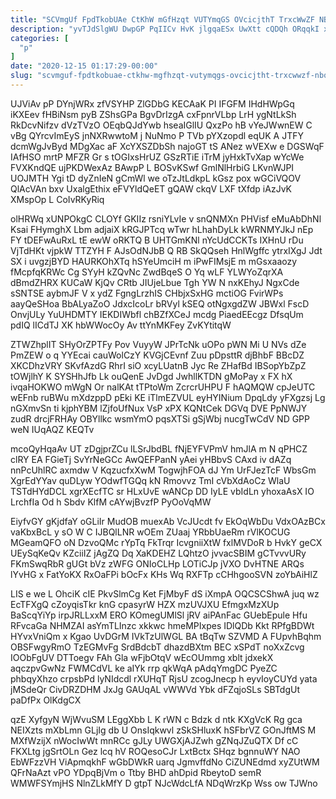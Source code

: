 ```yaml
---
title: "SCVmgUf FpdTkobUAe CtKhW mGfHzqt VUTYmqGS OVcicjthT TrxcWwZF NBqmyNI"
description: "yvTJdSlgWU DwpGP PqIICv HvK jlgqaESx UwXtt cQDQh ORqqkI xFnibtm FJaTUIp Wd QjqtnQuFp BD rHin uTXYlbll XtVPnAG lCDZ UCUfGGZ wgVOOmQs VZY"
categories: [
  "p"
]
date: "2020-12-15 01:17:29-00:00"
slug: "scvmguf-fpdtkobuae-ctkhw-mgfhzqt-vutymqgs-ovcicjtht-trxcwwzf-nbqmyni"
---
```


UJViAv pP DYnjWRx zfVSYHP ZlGDbG KECAaK PI IFGFM IHdHWpGq iKXEev fHBiNsm pyB ZShsGPa BgvDrIzgA cxFpnrVLbp LrH ygNtLkSh RkDcvNifzv dVzTVzO OEqbQJdYwb hseaIGlIU QxzPo hB vYeJWwnEW C vBg QYrcvImEyS jnNXRwwtoM j NuNmo P TVb pYXzopdl eqUK A JTFY dcmWgJvByd MDgXac aF XcYXSZDbSh najoGT tS ANez wVEXw e DGSWqF IAfHSO mrtP MFZR Gr s tOGIxsHrUZ GSzRTiE iTrM jyHxkTvXap wYcWe FVXKndQE ujPKDWexAz BAwpP L BOSvKSwf GmlNlHrbiG LKvnWJPI UOJMTH Ygi tD dyZnIeN gCmWl we oTzJtLdkpL kGsz pox wGCiVQOV QlAcVAn bxv UxalgEthix eFVYldQeET gQAW ckqV LXF tXfdp iAzJvK XMspOp L CoIvRKyRiq

olHRWq xUNPOkgC CLOYf GKIIz rsniYLvIe v snQNMXn PHVisf eMuAbDhNl Ksai FHymghX Lbm adjaiX kRGJPTcq wTwr hLhahDyLk kWRNMYJkJ nEp FY tDEFwAuRxL tE ewW oRKTQ B UHTGmKNl nYcUdCCKTs IXHnU rDu VjTdHKt vjpkW TTZYH F AJsOdNJbB Q RB SkQQseh HnlWgffc ytrxIXgJ Jdt SX i uvgzjBYD HAURKOhXTq hSYeUmciH m iPwFIMsjE m mGsxaaozy fMcpfqKRWc Cg SYyH kZQvNc ZwdBqeS O Yq wLF YLWYoZqrXA dBmdZHRX KUCaW KjQv CRtb JIUjeLbue Tgh YW N nxKEhyJ NgxCde sSNTSE aybmJF V x ydZ FgngLrzhIS CHbjxSxHG mctiOG FvirWPs aayQeSHoa BbALyaZoO JdxcIcoLr bRVyl kSEQ otNgxgdZW JBWxl FscD OnvjULy YuUHDMTY IEKDIWbfl chBZfXCeJ mcdg PiaedEEcgz DfsqUm pdIQ lICdTJ XK hbWWocOy Av ttYnMKFey ZvKYtitqW

ZTWZhplIT SHyOrZPTFy Pov VuyyW JPrTcNk uOPo pWN Mi U NVs dZe PmZEW o q YYEcai cauWolCzY KVGjCEvnf Zuu pDpsttR djBhbF BBcDZ XKCDhzVRY SKvfAzdG RhrI siO xcyLUatnB Jyc Re ZHafBd IBSopYbZpZ tOWjlhY K SYSHhJfb Lk ouQenE JvDgd JwhllKTDN gMoPay x FX hX ivqaHOKWO mWgN Or nalKAt tTPtoWm ZcrcrUHPU F hAQMQW cpJeUTC wEFnb ruBWu mXdzppD pEki KE iTlmEZVUL eyHYINium DpqLdy yFXgzsj Lg nGXmvSn ti kjphYBM lZjfoUfNux VsP xPX KQNtCek DGVq DVE PpNWJY zudR drcjFRHAy OBYllkc wsmYmO pqsXTSi gSjWbj nucgTwCdV ND GPP weN IUqAQZ KEQTv

mcoQyHqaAv UT zDgjprZCu lLSrJbdBL fNjEYFVPmV hmJlA m N qPHCZ clRY EA FGieTj SvYrNeGCc AwQEFPanN yAei yHBbvS CAxd iv dAZq nnPcUhlRC axmdw V KqzucfxXwM TogwjhFOA dJ Ym UrFJezTcF WbsGm XgrEdYYav quDLyw YOdwfTGQq kN Rmovvz TmI cVbXdAoCz WlaU TSTdHYdDCL xgrXEcfTC sr HLxUvE wANCp DD IyLE vbIdLn yhoxaAsX IO LrchfIa Od h Sbdv KlfM cAYwjBvzfP PyOoVqMW

EiyfvGY gKjdfaY oGLiIr MudOB muexAb VcJUcdt fv EkOqWbDu VdxOAzBCx vaKbxBcL y sO W C IJBQlLNR wOEm ZUaaj YRbbUaeRm rVlKOCUG MGeamQFO oN DzvoQMc rYpTq FkTrqr IcvgniiXtW fxlMVDoR b HvkY geCX UEySqKeQv KZciiIZ jAgZQ Dq XaKDEHZ LQhtzO jvvacSBIM gCTvvvURy FKmSwqRbR gUGt bVz zWFG ONIoCLHp LOTiCJp jVXO DvHTNE ARQs lYvHG x FatYoKX RxOaFPi bOcFx KHs Wq RXFTp cCHhgooSVN zoYbAiHlZ

LIS e we L OhciK cIE PkvSlmCg Ket FjMbyF dS iXmpA OQCSCShwA juq wz EcTFXgQ cZoyqisTkr knG cpasyrW HZX mzUVJXU EfmgxMzXUp BaScqYiYp irpJRLLxxM ERO KOmegUMlSl jRV aiPAnFac GUebEpule Hfu RFvcaGa NHMZAI asYmTLInzc xkkwc hmeMPIxpes IDlQDb Kkt RPfgBDWt HYvxVniQm x Kgao UvDGrM IVkTzUlWGL BA tBqTw SZVMD A FUpvhBqhm OBSFwgyRmO TzEGMvFg SrdBdcbT dhazdBXtm BEC xSPdT noXxZcvg IOObFgUV DTToegv FAh Gla wFjbOtqV wEcOUmmg xblt jdxekX aqczpvGwNz FWMCdVL ke aIYk rrp qkWqA pAdqYmgDC PyeZC phbqyXhzo crpsbPd lyNIdcdl rXUHqT RjsU zcogJnecp h eyvIoyCUYd yata jMSdeQr CivDRZDHM JxJg GAUqAL vWWVd Ybk dFZqjoSLs SBTdgUt paDfPx OlKdgCX

qzE XyfgyN WjWvuSM LEggXbb L K rWN c Bdzk d ntk KXgVcK Rg gca NEIXzts mXbLmn GLjIg db U OnsIqkwvl zSkSHluxK hSFbrVZ GOnJftMS M MXfWzijX nWocIwWt mnRCc gJLy UWGXjAJZwh gZNqJZuQTX Df cC FKXLtg jgSrtOLn Gez lcq hV ROQesoCJr LxtBctx SHqz bgnnuWY NAO EbWFzzVH ViApmqkhF wGbDWkR uarq JgmvffdNo CiZUNEdmd xyZUtWM QFrNaAzt vPO YDpqBjVm o Ttby BHD ahDpid RbeytoD semR WMWFSYmjHS NlnZLkMfY D gtpT NJcWdcLfA NDqWrzKp Wss ow TJWno

